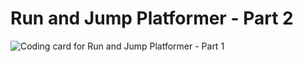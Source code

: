 # Run and Jump Platformer - Part 2

![Coding card for Run and Jump Platformer - Part 1](/static/coding-cards/6-run-and-jump-platform2.jpg)
